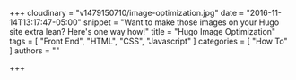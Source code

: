 +++
cloudinary = "v1479150710/image-optimization.jpg"
date = "2016-11-14T13:17:47-05:00"
snippet = "Want to make those images on your Hugo site extra lean? Here's one way how!"
title = "Hugo Image Optimization"
tags = [
  "Front End",
  "HTML",
  "CSS",
  "Javascript"
]
categories = [
  "How To"
]
authors = ""

+++
